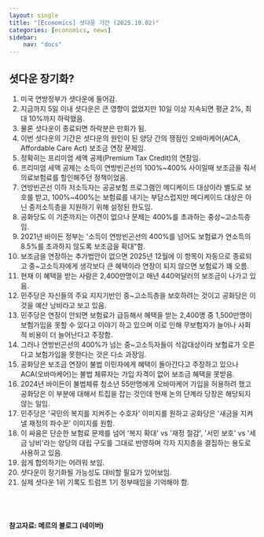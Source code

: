 ```yaml
---
layout: single
title: "[Economics] 셧다운 기간 (2025.10.02)"
categories: [economics, news]
sidebar:
    nav: "docs"
---
```


## 셧다운 장기화?
1. 미국 연방정부가 셧다운에 들어감.
1. 지금까지 5일 이내 셧다운은 큰 영향이 없었지만 10일 이상 지속되면 평균 2%, 최대 10%까지 하락했음.
1. 물론 셧다운이 종료되면 하락분은 만회가 됨.
1. 이번 셧다운의 기간은 셧다운의 원인이 된 양당 간의 쟁점인 오바마케어(ACA, Affordable Care Act) 보조금 연장 문제임.
1. 정확히는 프리미엄 세액 공제(Premium Tax Credit)의 연장임.
1. 프리미엄 세액 공제는 소득이 연방빈곤선의 100%~400% 사이일때 보조금을 줘서 의료보험료를 할인해주던 정책이었음.
1. 연방빈곤선 이하 저소득자는 공공보험 프로그램인 메디케이드 대상이라 별도로 보호를 받고, 100%~400%는 보험료를 내기는 부담스럽지만 메디케이드 대상은 아닌 중저소득층을 지원하기 위해 설정된 한도임.
1. 공화당도 이 기준까지는 이견이 없으나 문제는 400%를 초과하는 중상~고소득층임.
1. 2021년 바이든 정부는 '소득이 연방빈곤선의 400%를 넘어도 보험료가 연소득의 8.5%를 초과하지 않도록 보조금을 확대"함.
1. 보조금을 연장하는 추가법안이 없으면 2025년 12월에 이 항목이 자동으로 종료되고 중~고소득자에게 생각보다 큰 혜택이라 연장이 되지 않으면 보험료가 꽤 오름.
1. 현재 이 혜택을 받는 사람은 2,400만명이고 매년 440억달러의 보조금이 나가고 있음.
1. 민주당은 자신들의 주요 지지기반인 중~고소득층을 보호하려는 것이고 공화당은 이것을 예산 낭비라고 보고 있음.
1. 민주당은 연장이 안되면 보험료가 급등해서 혜택을 받는 2,400명 중 1,500만명이 보험가입을 못할 수 있다고 이야기 하고 있으며 이로 인해 무보험자가 늘어나 사회적 비용이 더 늘어난다고 주장함.
1. 그러나 연방빈곤선의 400%가 넘는 중~고소득자들이 삭감대상이라 보험료가 오른다고 보험가입을 못한다는 것은 다소 과장임.
1. 공화당은 보조금 연장이 불법 이민자에게 혜택이 돌아간다고 주장하고 있으나 ACA(오바마케어)는 불법 체류자는 가입 자격이 없어 보조금 혜택을 못받음.
1. 2024년 바이든이 불법체류 청소년 55만명에게 오바마케어 가입을 허용하려 했고 공화당은 이 부분에 대해서 트집을 잡는 것인데 현재 논의 단계라 당장은 해당되지 않는 일임.
1. 민주당은 '국민의 복지를 지켜주는 수호자' 이미지를 원하고 공화당은 '새금을 지켜낼 재정의 파수꾼' 이미지를 원함.
1. 이 싸움은 단순한 보험료 문제를 넘어 '복지 확대' vs '재정 절감', '서민 보호' vs '세금 낭비'라는 양당의 대립 구도를 그대로 반영하며 각자 지지층을 결집하는 용도로 사용하고 있음.
1. 쉽게 합의하기는 어려워 보임.
1. 셧다운이 장기화될 가능성도 대비할 필요가 있어보임.
1. 실제 셧다운 1위 기록도 트럼프 1기 정부때임을 기억해야 함.



<br/>
<br/>

#### 참고자료: 메르의 블로그 (네이버)
